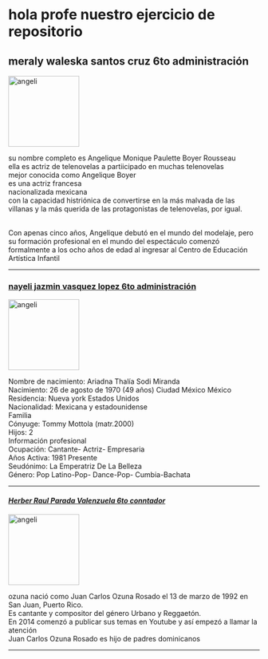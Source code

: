 <!DOCTYPE html>
<html lang="en">
<head>
    <meta charset="UTF-8">
    <meta name="viewport" content="width=device-width, initial-scale=1.0">
    <title>tarea</title>
</head>
<body>
    <h1>hola  profe nuestro  ejercicio de repositorio  </h1>
    <h2><b>meraly waleska santos cruz 6to administración</b></h2>
    <img src="angeli.jpg" alt="angeli" with="200" height="142"/>
    <p>su nombre completo es Angelique Monique Paulette Boyer Rousseau <br>
    ella es actriz de telenovelas  a partiicipado en muchas telenovelas<br>
    mejor conocida como Angelique Boyer <br> es una actriz francesa<br> nacionalizada mexicana<br> con la capacidad histriónica de convertirse en la más malvada de las villanas y la más querida de las protagonistas de telenovelas, por igual. </p>
    <br>Con apenas cinco años, Angelique debutó en el mundo del modelaje, pero su formación profesional en el mundo del espectáculo comenzó formalmente a los ocho años de edad al ingresar al Centro de Educación Artística Infantil
    <hr color="pink" size="12px"> 
</hr>
 <h3><u>nayeli jazmin vasquez lopez 6to administración</u></h3>
 <img src="thalia.jpg" alt="angeli" with="200" height="142"/>
 <p> Nombre de nacimiento: Ariadna Thalía Sodi Miranda<br>
Nacimiento: 26 de agosto de 1970 (49 años) Ciudad México México<br>
Residencia: Nueva york Estados Unidos<br>
Nacionalidad: Mexicana y estadounidense<br>
Familia<br>
Cónyuge: Tommy Mottola (matr.2000)<br>
Hijos: 2<br>
Información profesional<br>
Ocupación: Cantante- Actriz- Empresaria<br>
Años Activa: 1981 Presente<br>
Seudónimo: La Emperatriz De La Belleza<br>
Género: Pop Latino-Pop- Dance-Pop- Cumbia-Bachata</p>
 <hr color="Purple" size="12px"> 
  <h4><i><u>Herber Raul Parada Valenzuela 6to conntador</u></i></h4>
  <img src="ozuna.jpg" alt="angeli" with="200" height="142"/>
  <p>ozuna nació como Juan Carlos Ozuna Rosado el 13 de marzo de 1992 en San Juan, Puerto Rico.<br> 
    Es cantante y compositor del género Urbano y Reggaetón.<br> 
    En 2014 comenzó a publicar sus temas en Youtube y así empezó a llamar la atención<br>
    Juan Carlos Ozuna Rosado es hijo de padres dominicanos </p>
  <hr color="blue" size="12px"> 

</body>
</html>
